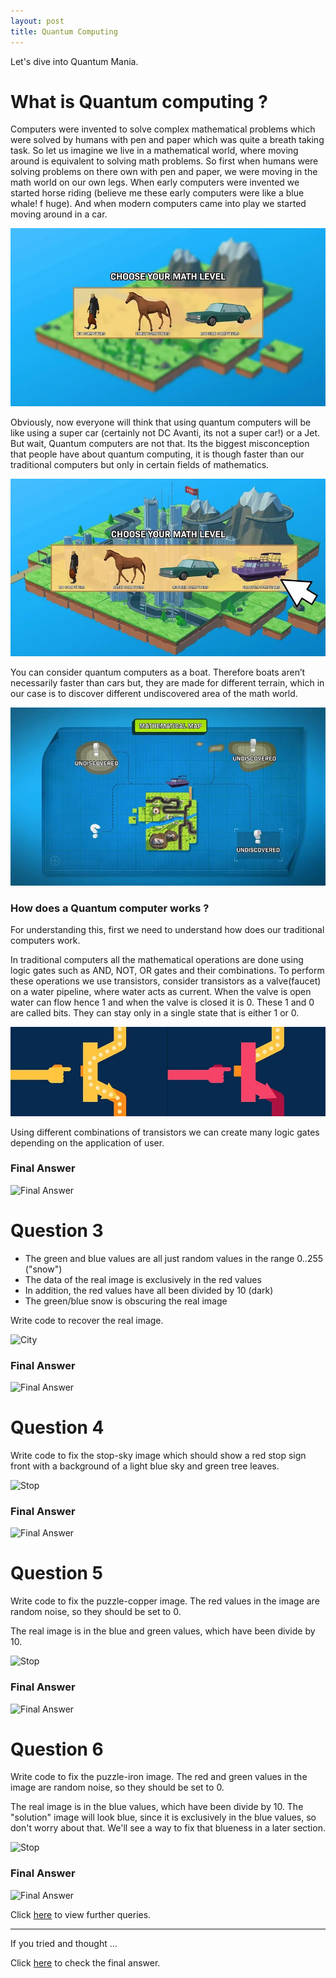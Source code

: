 ```yaml
---
layout: post
title: Quantum Computing
---
```


Let's dive into Quantum Mania.

# What is Quantum computing ?

Computers were invented to solve complex mathematical problems which were solved by humans with pen and paper which was quite a breath taking task. So let us imagine we live in a mathematical world, where moving around is equivalent to solving math problems. So first when humans were solving problems on there own with pen and paper, we were moving in the math world on our own legs. When early computers were invented we started horse riding (believe me these early computers were like a blue whale! f huge). And when modern computers came into play we started moving around in a car.

![Quantum Computing](https://github.com/aniketkashid17/aniketkashid/blob/main/assets/images/one.jpg)

Obviously, now everyone will think that using quantum computers will be like using a super car (certainly not DC Avanti, its not a super car!) or a Jet. But wait, Quantum computers are not that. Its the biggest misconception that people have about quantum computing, it is though faster than our traditional computers but only in certain fields of mathematics.

![Make the picture more natural](https://github.com/aniketkashid17/aniketkashid/blob/main/assets/images/two.jpg)


You can consider quantum computers as a boat. Therefore boats aren’t necessarily faster than cars but, they are made for different terrain, which in our case is to discover different undiscovered area of the math world.

![Make the picture more natural](https://github.com/aniketkashid17/aniketkashid/blob/main/assets/images/three.jpg)

### How does a Quantum computer works ?

For understanding this, first we need to understand how does our traditional computers work.

In traditional computers all the mathematical operations are done using logic gates such as AND, NOT, OR gates and their combinations. To perform these operations we use transistors, consider transistors as a valve(faucet) on a water pipeline, where water acts as current. When the valve is open water can flow hence 1 and when the valve is closed it is 0. These 1 and 0 are called bits. They can stay only in a single state that is either 1 or 0.

![Make the picture more natural](https://github.com/aniketkashid17/aniketkashid/blob/main/assets/images/four.jpg)


Using different combinations of transistors we can create many logic gates depending on the application of user.





### Final Answer

![Final Answer](https://basemax.github.io/assets/image/orange2.jpg)



# Question 3

- The green and blue values are all just random values in the range 0..255 ("snow")
- The data of the real image is exclusively in the red values
- In addition, the red values have all been divided by 10 (dark)
- The green/blue snow is obscuring the real image

Write code to recover the real image.

![City](https://basemax.github.io/assets/image/city.jpg)


### Final Answer

![Final Answer](https://basemax.github.io/assets/image/city2.jpg)


# Question 4

Write code to fix the stop-sky image which should show a red stop sign front with a background of a light blue sky and green tree leaves.

![Stop](https://basemax.github.io/assets/image/stop.jpg)


### Final Answer

![Final Answer](https://basemax.github.io/assets/image/stop2.jpg)


# Question 5

Write code to fix the puzzle-copper image. The red values in the image are random noise, so they should be set to 0.

The real image is in the blue and green values, which have been divide by 10.


![Stop](https://basemax.github.io/assets/image/paris.jpg)


### Final Answer

![Final Answer](https://basemax.github.io/assets/image/paris2.jpg)



# Question 6

Write code to fix the puzzle-iron image. The red and green values in the image are random noise, so they should be set to 0.

The real image is in the blue values, which have been divide by 10. The "solution" image will look blue, since it is exclusively in the blue values, so don't worry about that. We'll see a way to fix that blueness in a later section.



![Stop](https://basemax.github.io/assets/image/image.jpg)


### Final Answer

![Final Answer](https://basemax.github.io/assets/image/image2.jpg)


Click [here](https://basemax.github.io/2019/01/31/Part2-Question-Make-the-picture-more-natural.html) to view further queries.



-------------


If you tried and thought ...

Click [here](https://basemax.github.io/2019/01/31/Part1-Answer-Make-the-picture-more-natural.html) to check the final answer.

